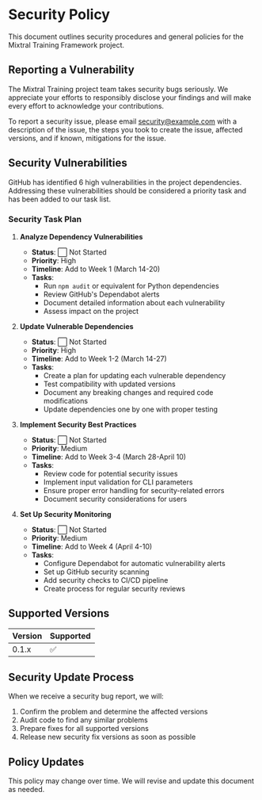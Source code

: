 # Security Policy

This document outlines security procedures and general policies for the Mixtral Training Framework project.

## Reporting a Vulnerability

The Mixtral Training project team takes security bugs seriously. We appreciate your efforts to responsibly disclose your findings and will make every effort to acknowledge your contributions.

To report a security issue, please email security@example.com with a description of the issue, the steps you took to create the issue, affected versions, and if known, mitigations for the issue.

## Security Vulnerabilities

GitHub has identified 6 high vulnerabilities in the project dependencies. Addressing these vulnerabilities should be considered a priority task and has been added to our task list.

### Security Task Plan

1. **Analyze Dependency Vulnerabilities**

   - **Status**: ⬜️ Not Started
   - **Priority**: High
   - **Timeline**: Add to Week 1 (March 14-20)
   - **Tasks**:
     - Run `npm audit` or equivalent for Python dependencies
     - Review GitHub's Dependabot alerts
     - Document detailed information about each vulnerability
     - Assess impact on the project

2. **Update Vulnerable Dependencies**

   - **Status**: ⬜️ Not Started
   - **Priority**: High
   - **Timeline**: Add to Week 1-2 (March 14-27)
   - **Tasks**:
     - Create a plan for updating each vulnerable dependency
     - Test compatibility with updated versions
     - Document any breaking changes and required code modifications
     - Update dependencies one by one with proper testing

3. **Implement Security Best Practices**

   - **Status**: ⬜️ Not Started
   - **Priority**: Medium
   - **Timeline**: Add to Week 3-4 (March 28-April 10)
   - **Tasks**:
     - Review code for potential security issues
     - Implement input validation for CLI parameters
     - Ensure proper error handling for security-related errors
     - Document security considerations for users

4. **Set Up Security Monitoring**
   - **Status**: ⬜️ Not Started
   - **Priority**: Medium
   - **Timeline**: Add to Week 4 (April 4-10)
   - **Tasks**:
     - Configure Dependabot for automatic vulnerability alerts
     - Set up GitHub security scanning
     - Add security checks to CI/CD pipeline
     - Create process for regular security reviews

## Supported Versions

| Version | Supported          |
| ------- | ------------------ |
| 0.1.x   | :white_check_mark: |

## Security Update Process

When we receive a security bug report, we will:

1. Confirm the problem and determine the affected versions
2. Audit code to find any similar problems
3. Prepare fixes for all supported versions
4. Release new security fix versions as soon as possible

## Policy Updates

This policy may change over time. We will revise and update this document as needed.
